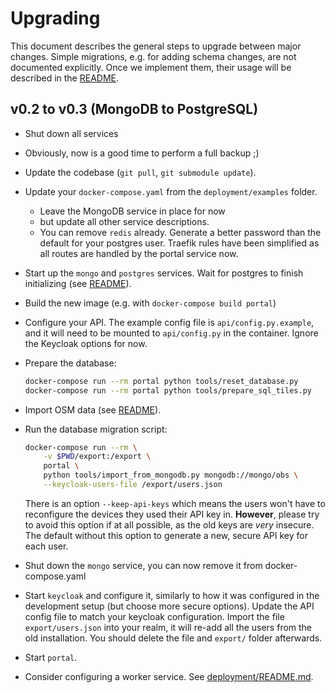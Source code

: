 # Upgrading

This document describes the general steps to upgrade between major changes.
Simple migrations, e.g. for adding schema changes, are not documented
explicitly. Once we implement them, their usage will be described in the
[README](./README.md).


## v0.2 to v0.3 (MongoDB to PostgreSQL)

* Shut down all services
* Obviously, now is a good time to perform a full backup ;)
* Update the codebase (`git pull`, `git submodule update`).
* Update your ``docker-compose.yaml`` from the ``deployment/examples`` folder.
  * Leave the MongoDB service in place for now
  * but update all other service descriptions. 
  * You can remove  `redis` already. Generate a better password than the default for your
    postgres user. Traefik rules have been simplified as all routes are handled
    by the portal service now.
* Start up the `mongo` and `postgres` services. Wait for postgres to finish
  initializing (see [README](README.md)).
* Build the new image (e.g. with `docker-compose build portal`)
* Configure your API. The example config file is `api/config.py.example`, and
  it will need to be mounted to `api/config.py` in the container. Ignore the
  Keycloak options for now.
* Prepare the database: 
  
    ```bash
    docker-compose run --rm portal python tools/reset_database.py
    docker-compose run --rm portal python tools/prepare_sql_tiles.py
    ```
* Import OSM data (see [README](README.md)).
* Run the database migration script: 
    
    ```bash
    docker-compose run --rm \
        -v $PWD/export:/export \
        portal \
        python tools/import_from_mongodb.py mongodb://mongo/obs \
        --keycloak-users-file /export/users.json
    ```
  There is an option `--keep-api-keys` which means the users won't have to
  reconfigure the devices they used their API key in. **However**, please try
  to avoid this option if at all possible, as the old keys are *very* insecure.
  The default without this option to generate a new, secure API key for each
  user.
* Shut down the `mongo` service, you can now remove it from docker-compose.yaml
* Start `keycloak` and configure it, similarly to how it was configured in the
  development setup (but choose more secure options). Update the API config
  file to match your keycloak configuration. Import the file
  `export/users.json` into your realm, it will re-add all the users from the
  old installation. You should delete the file and `export/` folder afterwards.
* Start `portal`.
* Consider configuring a worker service. See [deployment/README.md](deployment/README.md).

